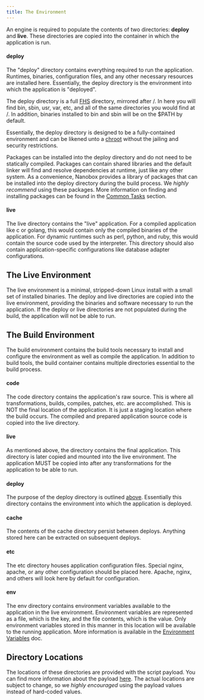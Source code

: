 ```yaml
---
title: The Environment
---
```


An engine is required to populate the contents of two directories: **deploy** and **live**. These directories are copied into the container in which the application is run.

#### deploy

The "deploy" directory contains everything required to run the application. Runtimes, binaries, configuration files, and any other necessary resources are installed here. Essentially, the deploy directory is the environment into which the application is "deployed".

The deploy directory is a full [FHS](http://www.pathname.com/fhs/) directory, mirrored after /. In here you will find bin, sbin, usr, var, etc, and all of the same directories you would find at /. In addition, binaries installed to bin and sbin will be on the $PATH by default.

Essentially, the deploy directory is designed to be a fully-contained environment and can be likened unto a [chroot](https://en.wikipedia.org/wiki/Chroot) without the jailing and security restrictions.

Packages can be installed into the deploy directory and do not need to be statically compiled. Packages can contain shared libraries and the default linker will find and resolve dependencies at runtime, just like any other system. As a convenience, Nanobox provides a library of packages that can be installed into the deploy directory during the build process. We *highly recommend* using these packages. More information on finding and installing packages can be found in the [Common Tasks](/engines/common-tasks/installing-binaries/) section.

#### live

The live directory contains the "live" application. For a compiled application like c or golang, this would contain only the compiled binaries of the application. For dynamic runtimes such as perl, python, and ruby, this would contain the source code used by the interpreter. This directory should also contain application-specific configurations like database adapter configurations.

## The Live Environment

The live environment is a minimal, stripped-down Linux install with a small set of installed binaries. The deploy and live directories are copied into the live environment, providing the binaries and software necessary to run the application. If the deploy or live directories are not populated during the build, the application will not be able to run.

## The Build Environment

The build environment contains the build tools necessary to install and configure the environment as well as compile the application. In addition to build tools, the build container contains multiple directories essential to the build process.

#### code

The code directory contains the application's raw source. This is where all transformations, builds, compiles, patches, etc. are accomplished. This is NOT the final location of the application. It is just a staging location where the build occurs. The compiled and prepared application source code is copied into the live directory.

#### live

As mentioned above, the directory contains the final application. This directory is later copied and mounted into the live environment. The application MUST be copied into after any transformations for the application to be able to run.

#### deploy

The purpose of the deploy directory is outlined [above](#deploy). Essentially this directory contains the environment into which the application is deployed.

#### cache

The contents of the cache directory persist between deploys. Anything stored here can be extracted on subsequent deploys.

#### etc

The etc directory houses application configuration files. Special nginx, apache, or any other configuration should be placed here. Apache, nginx, and others will look here by default for configuration.

#### env

The env directory contains environment variables available to the application in the live environment. Environment variables are represented as a file, which is the key, and the file contents, which is the value. Only environment variables stored in this manner in this location will be available to the running application. More information is available in the [Environment Variables](/engines/common-tasks/environment-variables/) doc.

## Directory Locations

The locations of these directories are provided with the script payload. You can find more information about the payload [here](/engines/scripts#payload). The actual locations are subject to change, so we *highly encouraged* using the payload values instead of hard-coded values.
